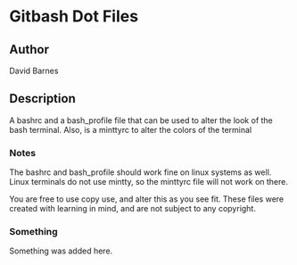 # Gitbash Dot Files

## Author

David Barnes

## Description

A bashrc and a bash_profile file that can be used to alter the look of the bash terminal. Also, is a minttyrc to alter the colors of the terminal

### Notes

The bashrc and bash_profile should work fine on linux systems as well. Linux terminals do not use mintty, so the minttyrc file will not work on there.

You are free to use copy use, and alter this as you see fit. These files were created with learning in mind, and are not subject to any copyright.

### Something

Something was added here.